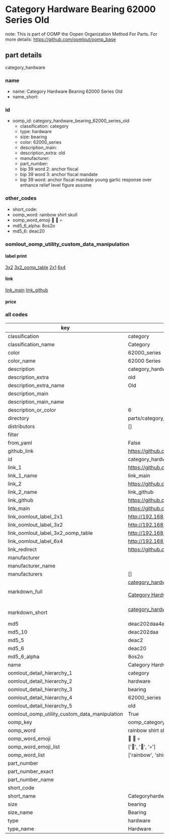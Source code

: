 # Category Hardware Bearing 62000 Series Old  

note: This is part of OOMP the Oopen Organization Method For Parts. For more details: https://github.com/oomlout/oomp_base

##  part details
  



category_hardware



### name
* name: Category Hardware Bearing 62000 Series Old
* name_short: 
### id
* oomp_id: category_hardware_bearing_62000_series_old
  * classification: category
  * type: hardware
  * size: bearing
  * color: 62000_series
  * description_main: 
  * description_extra: old
  * manufacturer: 
  * part_number: 
  * bip 39 word 2: anchor fiscal
  * bip 39 word 3: anchor fiscal mandate
  * bip 39 word: anchor fiscal mandate young garlic response over enhance relief level figure assume

### other_codes
* short_code: 
* oomp_word: rainbow shirt skull
* oomp_word_emoji :rainbow: :shirt: :skull:
* md5_6_alpha: 8os2o
* md5_6: deac20






### oomlout_oomp_utility_custom_data_manipulation
#### label print
[3x2](http://192.168.1.245:1112/?label=oomp%208os2o)
[3x2_oomp_table](http://192.168.1.108:1112/?label=oomp%208os2o)
[2x1](http://192.168.1.242:1112/?label=oomp%208os2o)
[6x4](http://192.168.1.55:1112/?label=oomp%208os2o)    

#### link

[link_main](https://github.com/oomlout/oomlout_oomp_version_1_messy/tree/main/parts/category_hardware_bearing_62000_series_old) [link_github](https://github.com/oomlout/oomlout_oomp_version_1_messy/tree/main/parts/category_hardware_bearing_62000_series_old)                             

#### price







### all codes 
| key | value |  
| --- | --- |  
| classification | category |  
| classification_name | Category |  
| color | 62000_series |  
| color_name | 62000 Series |  
| description | category_hardware |  
| description_extra | old |  
| description_extra_name | Old |  
| description_main |  |  
| description_main_name |  |  
| description_or_color | 6  |  
| directory | parts/category_hardware_bearing_62000_series_old |  
| distributors | [] |  
| filter |  |  
| from_yaml | False |  
| github_link | https://github.com/oomlout/oomlout_oomp_part_src/tree/main/parts/category_hardware_bearing_62000_series_old |  
| id | category_hardware_bearing_62000_series_old |  
| link_1 | https://github.com/oomlout/oomlout_oomp_version_1_messy/tree/main/parts/category_hardware_bearing_62000_series_old |  
| link_1_name | link_main |  
| link_2 | https://github.com/oomlout/oomlout_oomp_version_1_messy/tree/main/parts/category_hardware_bearing_62000_series_old |  
| link_2_name | link_github |  
| link_github | https://github.com/oomlout/oomlout_oomp_version_1_messy/tree/main/parts/category_hardware_bearing_62000_series_old |  
| link_main | https://github.com/oomlout/oomlout_oomp_version_1_messy/tree/main/parts/category_hardware_bearing_62000_series_old |  
| link_oomlout_label_2x1 | http://192.168.1.242:1112/?label=oomp%208os2o |  
| link_oomlout_label_3x2 | http://192.168.1.245:1112/?label=oomp%208os2o |  
| link_oomlout_label_3x2_oomp_table | http://192.168.1.108:1112/?label=oomp%208os2o |  
| link_oomlout_label_6x4 | http://192.168.1.55:1112/?label=oomp%208os2o |  
| link_redirect | https://github.com/oomlout/oomlout_oomp_version_1_messy/tree/main/parts/category_hardware_bearing_62000_series_old |  
| manufacturer |  |  
| manufacturer_name |  |  
| manufacturers | [] |  
| markdown_full | [category_hardware_bearing_62000_series_old](none)<br>[](none)<br>[Category Hardware Bearing 62000 Series Old](none)<br><br> |  
| markdown_short | [category_hardware_bearing_62000_series_old](none)<br><br> |  
| md5 | deac202daa4a93bedeafeff50e15e043 |  
| md5_10 | deac202daa |  
| md5_5 | deac2 |  
| md5_6 | deac20 |  
| md5_6_alpha | 8os2o |  
| name | Category Hardware Bearing 62000 Series Old |  
| oomlout_detail_hierarchy_1 | category |  
| oomlout_detail_hierarchy_2 | hardware |  
| oomlout_detail_hierarchy_3 | bearing |  
| oomlout_detail_hierarchy_4 | 62000_series |  
| oomlout_detail_hierarchy_5 | old |  
| oomlout_oomp_utility_custom_data_manipulation | True |  
| oomp_key | oomp_category_hardware_bearing_62000_series_old |  
| oomp_word | rainbow shirt skull |  
| oomp_word_emoji | :rainbow: :shirt: :skull: |  
| oomp_word_emoji_list | [':rainbow:', ':shirt:', ':skull:'] |  
| oomp_word_list | ['rainbow', 'shirt', 'skull'] |  
| part_number |  |  
| part_number_exact |  |  
| part_number_name |  |  
| short_code |  |  
| short_name | Categoryhardware |  
| size | bearing |  
| size_name | Bearing |  
| type | hardware |  
| type_name | Hardware |  
